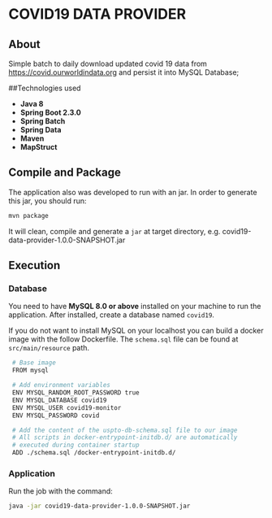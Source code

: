 # COVID19 DATA PROVIDER

## About
 
Simple batch to daily download updated covid 19 data from https://covid.ourworldindata.org and persist it into MySQL Database;

##Technologies used

* **Java 8**
* **Spring Boot 2.3.0**
* **Spring Batch**
* **Spring Data**
* **Maven**
* **MapStruct**

## Compile and Package

The application also was developed to run with an jar. In order to generate this jar, you should run:

```bash
mvn package
```

It will clean, compile and generate a `jar` at target directory, e.g. covid19-data-provider-1.0.0-SNAPSHOT.jar

## Execution

### Database

You need to have **MySQL 8.0 or above** installed on your machine to run the application. After installed, create a database named `covid19`. 

If you do not want to install MySQL on your localhost you can build a docker image with the follow Dockerfile. The `schema.sql` file can be found at `src/main/resource` path.

```bash
 # Base image
 FROM mysql

 # Add environment variables
 ENV MYSQL_RANDOM_ROOT_PASSWORD true
 ENV MYSQL_DATABASE covid19
 ENV MYSQL_USER covid19-monitor
 ENV MYSQL_PASSWORD covid

 # Add the content of the uspto-db-schema.sql file to our image
 # All scripts in docker-entrypoint-initdb.d/ are automatically
 # executed during container startup
 ADD ./schema.sql /docker-entrypoint-initdb.d/
```

### Application

Run the job with the command:
```bash
java -jar covid19-data-provider-1.0.0-SNAPSHOT.jar
```

